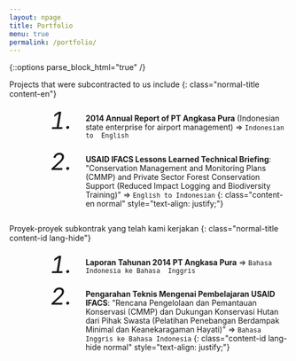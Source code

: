 ```yaml
---
layout: npage
title: Portfolio
menu: true
permalink: /portfolio/
---
```


{::options parse_block_html="true" /}
<head>
<style>
ol { margin-left: 100px; }
li { font-size: 3em; 
     font-style: italic;
}
ol p { display: inline-block; 
       vertical-align: text-top; 
       font-size: 0.33em; 
       font-style: normal;
       padding-left: 1em; 
}
</style>
</head>

Projects that were subcontracted to us include
{: class="normal-title content-en"}

1. **2014 Annual Report of PT Angkasa Pura** (Indonesian state 
enterprise for airport management) => `Indonesian to 
English`  
  
2. **USAID IFACS Lessons Learned Technical Briefing**: 
"Conservation Management and Monitoring Plans (CMMP) and Private Sector 
Forest Conservation Support (Reduced Impact Logging and Biodiversity 
Training)" => `English to Indonesian`
{: class="content-en normal" style="text-align: justify;"}

Proyek-proyek subkontrak yang telah kami kerjakan
{: class="normal-title content-id lang-hide"}

1. **Laporan Tahunan 2014 PT Angkasa Pura** => `Bahasa Indonesia ke Bahasa 
Inggris`  
  
2. **Pengarahan Teknis Mengenai Pembelajaran USAID IFACS**: 
"Rencana Pengelolaan dan Pemantauan Konservasi (CMMP) dan Dukungan 
Konservasi Hutan dari Pihak Swasta (Pelatihan Penebangan Berdampak Minimal 
dan Keanekaragaman Hayati)" => `Bahasa Inggris ke Bahasa Indonesia`
{: class="content-id lang-hide normal" style="text-align: justify;"}
